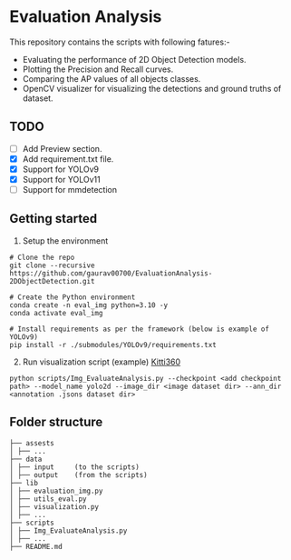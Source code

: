 # Evaluation Analysis
This repository contains the scripts with following fatures:-
- Evaluating the performance of 2D Object Detection models. 
- Plotting the Precision and Recall curves.
- Comparing the AP values of all objects classes.
- OpenCV visualizer for visualizing the detections and ground truths of dataset.

## TODO
- [ ] Add Preview section.
- [x] Add requirement.txt file. 
- [x] Support for YOLOv9
- [x] Support for YOLOv11
- [ ] Support for mmdetection

## Getting started
1. Setup the environment
```
# Clone the repo
git clone --recursive https://github.com/gaurav00700/EvaluationAnalysis-2DObjectDetection.git

# Create the Python environment
conda create -n eval_img python=3.10 -y
conda activate eval_img

# Install requirements as per the framework (below is example of YOLOv9)
pip install -r ./submodules/YOLOv9/requirements.txt

```

2. Run visualization script (example) [Kitti360](scripts/Img_EvaluateAnalysis.py)
```
python scripts/Img_EvaluateAnalysis.py --checkpoint <add checkpoint path> --model_name yolo2d --image_dir <image dataset dir> --ann_dir <annotation .jsons dataset dir>
```

## Folder structure

```
├── assests
│ ├── ...
├── data
│ ├── input     (to the scripts)
│ ├── output    (from the scripts)  
├── lib
│ ├── evaluation_img.py
│ ├── utils_eval.py
│ ├── visualization.py 
│ ├── ...
├── scripts
│ ├── Img_EvaluateAnalysis.py
│ ├── ...
├── README.md
```
